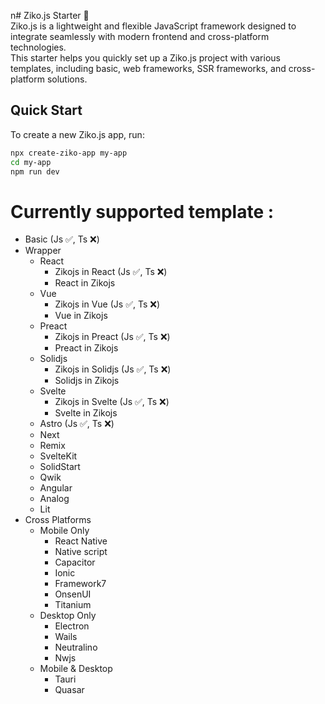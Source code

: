  n# Ziko.js Starter 🚀  
Ziko.js is a lightweight and flexible JavaScript framework designed to integrate seamlessly with modern frontend and cross-platform technologies.  
This starter helps you quickly set up a Ziko.js project with various templates, including basic, web frameworks, SSR frameworks, and cross-platform solutions.

## Quick Start  
To create a new Ziko.js app, run:

```bash
npx create-ziko-app my-app
cd my-app
npm run dev
```

# Currently supported template :
 - Basic (Js ✅, Ts ❌)
 - Wrapper 
   - React
     - Zikojs in React (Js ✅, Ts ❌)
     - React in Zikojs 
   - Vue 
     - Zikojs in Vue (Js ✅, Ts ❌)
     - Vue in Zikojs
   - Preact 
     - Zikojs in Preact (Js ✅, Ts ❌)
     - Preact in Zikojs 
   - Solidjs
     - Zikojs in Solidjs (Js ✅, Ts ❌)
     - Solidjs in Zikojs 
   - Svelte
     - Zikojs in Svelte (Js ✅, Ts ❌)
     - Svelte in Zikojs  
   - Astro (Js ✅, Ts ❌)
   - Next 
   - Remix 
   - SvelteKit 
   - SolidStart 
   - Qwik 
   - Angular 
   - Analog 
   - Lit 
 - Cross Platforms
   - Mobile Only
     - React Native 
     - Native script
     - Capacitor 
     - Ionic 
     - Framework7 
     - OnsenUI
     - Titanium
   - Desktop Only
     - Electron
     - Wails 
     - Neutralino 
     - Nwjs
   - Mobile & Desktop 
     - Tauri
     - Quasar

<!-- Later 
 Mezn Stack 
 Streamlit ?
-->

      